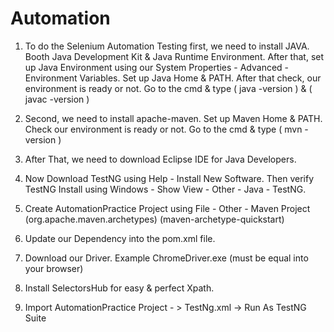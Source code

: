 # Automation

1. To do the Selenium Automation Testing first, we need to install JAVA. Booth Java Development Kit & Java Runtime Environment. After that, set up Java Environment using our System Properties - Advanced - Environment Variables. Set up Java Home & PATH. After that check, our environment is ready or not. Go to the cmd & type ( java -version ) & ( javac -version )  

2. Second, we need to install apache-maven. Set up Maven Home & PATH. Check our environment is ready or not. Go to the cmd & type ( mvn -version ) 

3. After That, we need to download Eclipse IDE for Java Developers.

4. Now Download TestNG using Help - Install New Software. Then verify TestNG Install using Windows - Show View - Other - Java - TestNG.

5. Create AutomationPractice Project using File - Other - Maven Project (org.apache.maven.archetypes) (maven-archetype-quickstart)

6. Update our Dependency into the pom.xml file.

7. Download our Driver. Example ChromeDriver.exe (must be equal into your browser)

8. Install SelectorsHub for easy & perfect Xpath.

9. Import AutomationPractice Project - > TestNg.xml -> Run As TestNG Suite